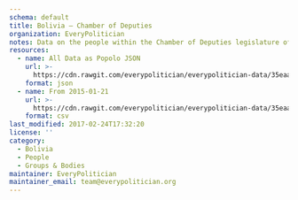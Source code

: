 ```yaml
---
schema: default
title: Bolivia — Chamber of Deputies
organization: EveryPolitician
notes: Data on the people within the Chamber of Deputies legislature of Bolivia.
resources:
  - name: All Data as Popolo JSON
    url: >-
      https://cdn.rawgit.com/everypolitician/everypolitician-data/35eaa6fbeb1d8084b388254e73cc312ef527d59f/data/Bolivia/Deputies/ep-popolo-v1.0.json
    format: json
  - name: From 2015-01-21
    url: >-
      https://cdn.rawgit.com/everypolitician/everypolitician-data/35eaa6fbeb1d8084b388254e73cc312ef527d59f/data/Bolivia/Deputies/term-2015.csv
    format: csv
last_modified: 2017-02-24T17:32:20
license: ''
category:
  - Bolivia
  - People
  - Groups & Bodies
maintainer: EveryPolitician
maintainer_email: team@everypolitician.org
---
```

